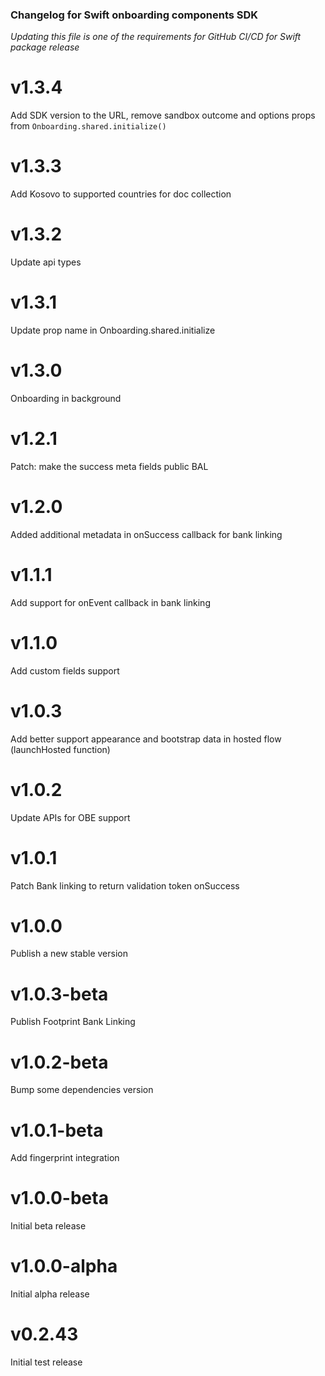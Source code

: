 ### Changelog for Swift onboarding components SDK
*Updating this file is one of the requirements for GitHub CI/CD for Swift package release*

# v1.3.4
Add SDK version to the URL, remove sandbox outcome and options props from `Onboarding.shared.initialize()`

# v1.3.3
Add Kosovo to supported countries for doc collection

# v1.3.2
Update api types

# v1.3.1
Update prop name in Onboarding.shared.initialize

# v1.3.0
Onboarding in background

# v1.2.1
Patch: make the success meta fields public BAL

# v1.2.0
Added additional metadata in onSuccess callback for bank linking

# v1.1.1
Add support for onEvent callback in bank linking

# v1.1.0
Add custom fields support

# v1.0.3
Add better support appearance and bootstrap data in hosted flow (launchHosted function)

# v1.0.2
Update APIs for OBE support

# v1.0.1
Patch Bank linking to return validation token onSuccess

# v1.0.0
Publish a new stable version

# v1.0.3-beta
Publish Footprint Bank Linking

# v1.0.2-beta
Bump some dependencies version

# v1.0.1-beta
Add fingerprint integration

# v1.0.0-beta
Initial beta release

# v1.0.0-alpha
Initial alpha release

# v0.2.43
Initial test release
